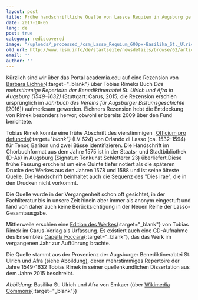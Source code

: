 ```yaml
---
layout: post
title: Frühe handschriftliche Quelle von Lassos Requiem in Augsburg gefunden
date: 2017-10-05
lang: de
post: true
category: rediscovered
image: "/uploads/_processed_/csm_Lasso_Requium_600px-Basilika_St._Ulrich_und_Afra_290bba65b4.jpg"
old_url: http://www.rism.info/de/startseite/newsdetails/browse/62/article/64/earliest-manuscript-source-of-lasso-requiem-found-in-augsburg.html
email: ''
author: ''
---
```



Kürzlich sind wir über das Portal academia.edu auf eine Rezension von [Barbara Eichner](https://www.academia.edu/31048158/Review_of_Tobias_Rimek_Das_mehrstimmige_Repertoire_der_Benediktinerabtei_St._Ulrich_und_Afra_in_Augsburg_1549-1632_Carus_Verlag_Stuttgart_2015){:target="_blank"} über Tobias Rimeks Buch _Das mehrstimmige Repertoire der Benediktinerabtei St. Ulrich und Afra in Augsburg (1549–1632)_ (Stuttgart: Carus, 2015; die Rezension erschien ursprünglich im _Jahrbuch des Vereins für Augsburger Bistumsgeschichte_ [2016]) aufmerksam geworden. Eichners Rezension hebt die Entdeckung von Rimek besonders hervor, obwohl er bereits 2009 über den Fund berichtete.

Tobias Rimek konnte eine frühe Abschrift des vierstimmigen _[Officium pro defunctis](https://lasso-handschriften.badw.de/search?id=lasso700){:target="_blank"}_ (LV 624) von Orlando di Lasso (ca. 1532-1594) für Tenor, Bariton und zwei Bässe identifizieren. Die Handschrift im Chorbuchformat aus dem Jahre 1575 ist in der Staats- und Stadtbibliothek (D-As) in Augsburg (Signatur: Tonkunst Schletterer 23) überliefert.Diese frühe Fassung erscheint um eine Quinte tiefer notiert als die späteren Drucke des Werkes aus den Jahren 1578 und 1588 und ist seine älteste Quelle. Die Handschrift beinhaltet auch die Sequenz des "Dies irae", die in den Drucken nicht vorkommt.

Die Quelle wurde in der Vergangenheit schon oft gesichtet, in der Fachliteratur bis in unsere Zeit hinein aber immer als anonym eingestuft und fand von daher auch keine Berücksichtigung in der Neuen Reihe der Lasso-Gesamtausgabe.

Mittlerweile erschien eine [Edition des Werkes](https://www.carus-verlag.com/chor/geistliche-chormusik/orlando-di-lasso-requiem.html?&force_sid=1v8ae5i8pd6klnqp2v08kcjog0){:target="_blank"} von Tobias Rimek im Carus-Verlag als Urfassung. Es existiert auch eine CD-Aufnahme des Ensembles [Capella Foccara](https://www.perfect-noise.de/deutsch/cds/){:target="_blank"}, das das Werk im vergangenen Jahr zur Aufführung brachte.

Die Quelle stammt aus der Provenienz der Augsburger Benediktinerabtei St. Ulrich und Afra (siehe Abbildung), deren mehrstimmiges Repertoire der Jahre 1549-1632 Tobias Rimek in seiner quellenkundlichen Dissertation aus dem Jahre 2015 beschreibt.



_Abbildung_: Basilika St. Ulrich und Afra von Emkaer (über [Wikimedia Commons](https://commons.wikimedia.org/wiki/File:Basilika_St._Ulrich_und_Afra.jpg){:target="_blank"})





<script type="text/javascript">var switchTo5x=true;</script><script type="text/javascript" src="http://w.sharethis.com/button/buttons.js"></script><script type="text/javascript">stLight.options({publisher: "9b601438-1ce1-49d8-bfd7-9cff5df54c17", doNotHash: false, doNotCopy: false, hashAddressBar: false});</script>